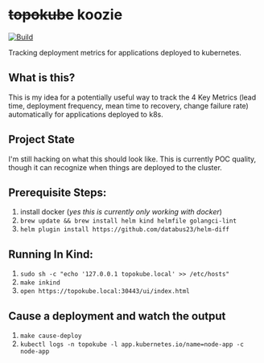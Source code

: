 # ~~topokube~~ koozie
[![Build](https://github.com/zpratt/topokube/actions/workflows/docker-image.yml/badge.svg?branch=main)](https://github.com/zpratt/topokube/actions/workflows/docker-image.yml)

Tracking deployment metrics for applications deployed to kubernetes.

## What is this?

This is my idea for a potentially useful way to track the 4 Key Metrics (lead time, deployment frequency, mean time to recovery, change failure rate) automatically for applications deployed to k8s. 

## Project State

I'm still hacking on what this should look like. This is currently POC quality, though it can recognize when things are deployed to the cluster. 

## Prerequisite Steps:

1. install docker (*yes this is currently only working with docker*)
2. `brew update && brew install helm kind helmfile golangci-lint`
3. `helm plugin install https://github.com/databus23/helm-diff`

## Running In Kind:

1. `sudo sh -c "echo '127.0.0.1 topokube.local' >> /etc/hosts"`
2. `make inkind`
3. `open https://topokube.local:30443/ui/index.html`

## Cause a deployment and watch the output

1. `make cause-deploy`
2. `kubectl logs -n topokube -l app.kubernetes.io/name=node-app -c node-app`

